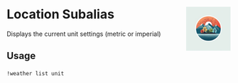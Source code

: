 <h1>Location Subalias<img align="right" src="../../../Data/images/main.png" width="100px"></h1>

Displays the current unit settings (metric or imperial)

## Usage
`!weather list unit`